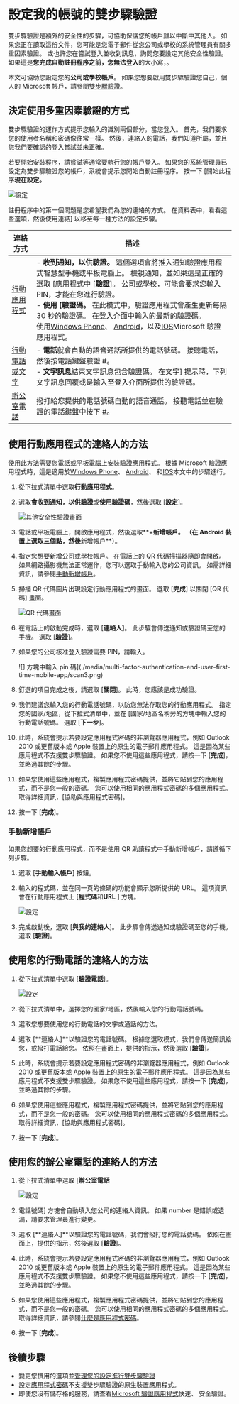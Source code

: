<properties
    pageTitle="設定我的公司或學校帳戶進行雙步驟驗證"
    description="當您公司設定 Azure 多重因素驗證時，系統會提示註冊雙步驟驗證。 瞭解如何將其設定。 "
    services="multi-factor-authentication"
    keywords="如何使用 azure 目錄，在雲端，active directory 教學課程的 active directory"
    documentationCenter=""
    authors="kgremban"
    manager="femila"
    editor="pblachar"/>

<tags
    ms.service="multi-factor-authentication"
    ms.workload="identity"
    ms.tgt_pltfrm="na"
    ms.devlang="na"
    ms.topic="article"
    ms.date="10/10/2016"
    ms.author="kgremban"/>

# <a name="set-up-my-account-for-two-step-verification"></a>設定我的帳號的雙步驟驗證

雙步驟驗證是額外的安全性的步驟，可協助保護您的帳戶難以中斷中其他人。 如果您正在讀取這份文件，您可能是您電子郵件從您公司或學校的系統管理員有關多重因素驗證。 或也許您在嘗試登入並收到訊息，詢問您要設定其他安全性驗證。 如果這是**您完成自動註冊程序之前，您無法登入**的大小寫，。

本文可協助您設定您的**公司或學校帳戶**。 如果您想要啟用雙步驟驗證您自己，個人的 Microsoft 帳戶，請參閱[雙步驟驗證](https://support.microsoft.com/help/12408/microsoft-account-about-two-step-verification)。

## <a name="determine-how-you-will-use-multi-factor-authentication"></a>決定使用多重因素驗證的方式

雙步驟驗證的運作方式提示您輸入的識別兩個部分，當您登入。 首先，我們要求您的使用者名稱和密碼像往常一樣。 然後，連絡人的電話，我們知道所屬，並且您我們要確認的登入嘗試並未正確。  

若要開始安裝程序，請嘗試等通常要執行您的帳戶登入。 如果您的系統管理員已設定為雙步驟驗證您的帳戶，系統會提示您開始自動註冊程序。 按一下 [開始此程序**現在設定。**

![設定](./media/multi-factor-authentication-end-user-first-time/first.png)

註冊程序中的第一個問題是您希望我們為您的連絡的方式。 在資料表中，看看這些選項，然後使用連結] 以移至每一種方法的設定步驟。

| 連絡方式 | 描述 |
| --- | --- |
[行動應用程式](#use-a-mobile-app-as-the-contact-method) | - **收到通知，以供驗證。** 這個選項會將推入通知驗證應用程式智慧型手機或平板電腦上。 檢視通知，並如果這是正確的選取 [應用程式中 [**驗證**]。 公司或學校，可能會要求您輸入 PIN，才能在您進行驗證。<br>- **使用 [驗證碼。** 在此模式中，驗證應用程式會產生更新每隔 30 秒的驗證碼。 在登入介面中輸入的最新的驗證碼。<br>使用[Windows Phone](http://go.microsoft.com/fwlink/?Linkid=825071)、 [Android](http://go.microsoft.com/fwlink/?Linkid=825072)，以及[IOS](http://go.microsoft.com/fwlink/?Linkid=825073)Microsoft 驗證應用程式。 |
[行動電話或文字](#use-your-mobile-phone-as-the-contact-method) | - **電話**就會自動的語音通話所提供的電話號碼。 接聽電話，然後按電話鍵盤驗證 #。<br>- **文字訊息**結束文字訊息包含驗證碼。 在文字] 提示時，下列文字訊息回覆或是輸入至登入介面所提供的驗證碼。 |  
[辦公室電話](#use-your-office-phone-as-the-contact-method) | 撥打給您提供的電話號碼自動的語音通話。 接聽電話並在驗證的電話鍵盤中按下 #。 |

## <a name="use-a-mobile-app-as-the-contact-method"></a>使用行動應用程式的連絡人的方法

使用此方法需要您電話或平板電腦上安裝驗證應用程式。 根據 Microsoft 驗證應用程式時，這是適用於[Windows Phone](http://go.microsoft.com/fwlink/?Linkid=825071)、 [Android](http://go.microsoft.com/fwlink/?Linkid=825072)、 和[IOS](http://go.microsoft.com/fwlink/?Linkid=825073)本文中的步驟進行。

1. 從下拉式清單中選取**行動應用程式**。
2. 選取**會收到通知，以供驗證**或**使用驗證碼**，然後選取 [**設定**]。

    ![其他安全性驗證畫面](./media/multi-factor-authentication-end-user-first-time-mobile-app/mobileapp.png)

3. 電話或平板電腦上，開啟應用程式，然後選取**+**新增帳戶。 （在 Android 裝置上選取三個點，然後**新增帳戶**）。
4. 指定您想要新增公司或學校帳戶。 在電話上的 QR 代碼掃描器隨即會開啟。 如果網路攝影機無法正常運作，您可以選取手動輸入您的公司資訊。 如需詳細資訊，請參閱[手動新增帳戶](#add-an-account-manually)。  
5. 掃描 QR 代碼圖片出現設定行動應用程式的畫面。  選取 [**完成**] 以關閉 [QR 代碼] 畫面。  

    ![QR 代碼畫面](./media/multi-factor-authentication-end-user-first-time-mobile-app/scan2.png)

6. 在電話上的啟動完成時，選取 [**連絡人]**。  此步驟會傳送通知或驗證碼至您的手機。 選取 [**驗證**]。  
7. 如果您的公司核准登入驗證需要 PIN，請輸入。

    ![] 方塊中輸入 pin 碼](./media/multi-factor-authentication-end-user-first-time-mobile-app/scan3.png)

8. 釘選的項目完成之後，請選取 [**關閉**]。 此時，您應該是成功驗證。
9. 我們建議您輸入您的行動電話號碼，以防您無法存取您的行動應用程式。 指定您的國家/地區，從下拉式清單中，並在 [國家/地區名稱旁的方塊中輸入您的行動電話號碼。 選取 [**下一步**]。
10. 此時，系統會提示若要設定應用程式密碼的非瀏覽器應用程式，例如 Outlook 2010 或更舊版本或 Apple 裝置上的原生的電子郵件應用程式。 這是因為某些應用程式不支援雙步驟驗證。 如果您不使用這些應用程式，請按一下 [**完成**]，並略過其餘的步驟。
11. 如果您使用這些應用程式，複製應用程式密碼提供，並將它貼到您的應用程式，而不是您一般的密碼。 您可以使用相同的應用程式密碼的多個應用程式。 取得詳細資訊，[協助與應用程式密碼]。
12. 按一下 [**完成**]。


### <a name="add-an-account-manually"></a>手動新增帳戶
如果您想要的行動應用程式，而不是使用 QR 助讀程式中手動新增帳戶，請遵循下列步驟。

1. 選取 [**手動輸入帳戶**] 按鈕。  
2. 輸入的程式碼，並在同一頁的條碼的功能會顯示您所提供的 URL。 這項資訊會在行動應用程式上 [**程式碼**和**URL** ] 方塊。

    ![設定](./media/multi-factor-authentication-end-user-first-time-mobile-app/barcode2.png)

3. 完成啟動後，選取 [**與我的連絡人**]。 此步驟會傳送通知或驗證碼至您的手機。 選取 [**驗證**]。

## <a name="use-your-mobile-phone-as-the-contact-method"></a>使用您的行動電話的連絡人的方法

1. 從下拉式清單中選取 [**驗證電話**]。  

    ![設定](./media/multi-factor-authentication-end-user-first-time-mobile-phone/phone.png)  

2. 從下拉式清單中，選擇您的國家/地區，然後輸入您的行動電話號碼。
3. 選取您想要使用您的行動電話的文字或通話的方法。
4. 選取 [**連絡人]**以驗證您的電話號碼。 根據您選取模式，我們會傳送簡訊給您，或撥打電話給您。 依照在畫面上，提供的指示，然後選取 [**驗證**]。
5. 此時，系統會提示若要設定應用程式密碼的非瀏覽器應用程式，例如 Outlook 2010 或更舊版本或 Apple 裝置上的原生的電子郵件應用程式。 這是因為某些應用程式不支援雙步驟驗證。 如果您不使用這些應用程式，請按一下 [**完成**]，並略過其餘的步驟。
6. 如果您使用這些應用程式，複製應用程式密碼提供，並將它貼到您的應用程式，而不是您一般的密碼。 您可以使用相同的應用程式密碼的多個應用程式。 取得詳細資訊，[協助與應用程式密碼]。
7. 按一下 [**完成**]。

## <a name="use-your-office-phone-as-the-contact-method"></a>使用您的辦公室電話的連絡人的方法

1. 從下拉式清單中選取 [**辦公室電話**  

    ![設定](./media/multi-factor-authentication-end-user-first-time-office-phone/office.png)  

2. 電話號碼] 方塊會自動填入您公司的連絡人資訊。 如果 number 是錯誤或遺漏，請要求管理員進行變更。
4. 選取 [**連絡人]**以驗證您的電話號碼，我們會撥打您的電話號碼。 依照在畫面上，提供的指示，然後選取 [**驗證**]。
5. 此時，系統會提示若要設定應用程式密碼的非瀏覽器應用程式，例如 Outlook 2010 或更舊版本或 Apple 裝置上的原生的電子郵件應用程式。 這是因為某些應用程式不支援雙步驟驗證。 如果您不使用這些應用程式，請按一下 [**完成**]，並略過其餘的步驟。
6. 如果您使用這些應用程式，複製應用程式密碼提供，並將它貼到您的應用程式，而不是您一般的密碼。 您可以使用相同的應用程式密碼的多個應用程式。 取得詳細資訊，請參閱[什麼是應用程式密碼](multi-factor-authentication-end-user-app-passwords.md)。
7. 按一下 [**完成**]。

## <a name="next-steps"></a>後續步驟

- 變更您慣用的選項並[管理您的設定進行雙步驟驗證](multi-factor-authentication-end-user-manage-settings.md)
- 設定[應用程式密碼](multi-factor-authentication-end-user-app-passwords.md)不支援雙步驟驗證的原生裝置應用程式。
- 即使您沒有儲存格的服務，請查看[Microsoft 驗證應用程式](multi-factor-authentication-microsoft-authenticator.md)快速、 安全驗證。

